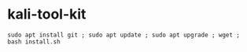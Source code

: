 # kali-tool-kit

```console
sudo apt install git ; sudo apt update ; sudo apt upgrade ; wget ; bash install.sh
```
